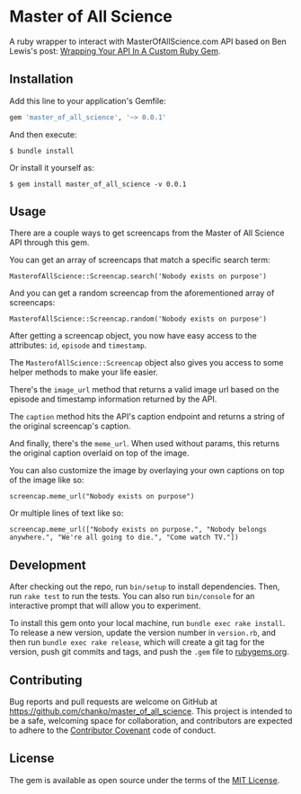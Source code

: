 # Master of All Science

A ruby wrapper to interact with MasterOfAllScience.com API based on Ben Lewis's post: [Wrapping Your API In A Custom Ruby Gem](https://blog.engineyard.com/2014/wrapping-your-api-in-a-ruby-gem).

## Installation

Add this line to your application's Gemfile:

```ruby
gem 'master_of_all_science', '~> 0.0.1'
```

And then execute:

    $ bundle install

Or install it yourself as:

    $ gem install master_of_all_science -v 0.0.1

## Usage

There are a couple ways to get screencaps from the Master of All Science API through this gem.

You can get an array of screencaps that match a specific search term:

```
MasterofAllScience::Screencap.search('Nobody exists on purpose')
```


And you can get a random screencap from the aforementioned array of screencaps:

```
MasterofAllScience::Screencap.random('Nobody exists on purpose')
```

After getting a screencap object, you now have easy access to the attributes: ```id```, ```episode``` and ```timestamp```.

The ```MasterofAllScience::Screencap``` object also gives you access to some helper methods to make your life easier.

There's the ```image_url``` method that returns a valid image url based on the episode and timestamp information returned by the API.

The ```caption``` method hits the API's caption endpoint and returns a string of the original screencap's caption.

And finally, there's the ```meme_url```. When used without params, this returns the original caption overlaid on top of the image.

You can also customize the image by overlaying your own captions on top of the image like so:

```
screencap.meme_url("Nobody exists on purpose")
```
Or multiple lines of text like so:
```
screencap.meme_url(["Nobody exists on purpose.", "Nobody belongs anywhere.", "We're all going to die.", "Come watch TV."])
```

## Development

After checking out the repo, run `bin/setup` to install dependencies. Then, run `rake test` to run the tests. You can also run `bin/console` for an interactive prompt that will allow you to experiment.

To install this gem onto your local machine, run `bundle exec rake install`. To release a new version, update the version number in `version.rb`, and then run `bundle exec rake release`, which will create a git tag for the version, push git commits and tags, and push the `.gem` file to [rubygems.org](https://rubygems.org).

## Contributing

Bug reports and pull requests are welcome on GitHub at https://github.com/chanko/master_of_all_science. This project is intended to be a safe, welcoming space for collaboration, and contributors are expected to adhere to the [Contributor Covenant](CODE_OF_CONDUCT.md) code of conduct.


## License

The gem is available as open source under the terms of the [MIT License](http://opensource.org/licenses/MIT).
